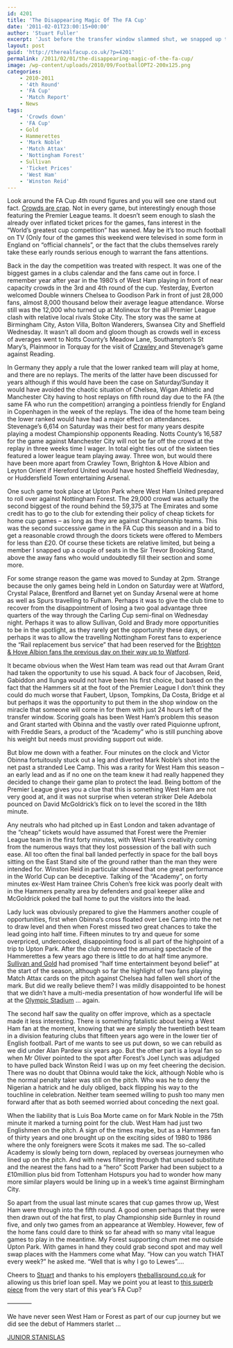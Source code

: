 ```yaml
---
id: 4201
title: 'The Disappearing Magic Of The FA Cup'
date: '2011-02-01T23:00:15+00:00'
author: 'Stuart Fuller'
excerpt: 'Just before the transfer window slammed shut, we snapped up the highly sought after young buck, Stuart Fuller, from theballisround for an ''undisclosed fee'' right from under the noses of Chelsea. WIN! West Ham 3 Nottingham Forest 2 was his poison ... '
layout: post
guid: 'http://therealfacup.co.uk/?p=4201'
permalink: /2011/02/01/the-disappearing-magic-of-the-fa-cup/
image: /wp-content/uploads/2010/09/FootballOPT2-200x125.png
categories:
    - 2010-2011
    - '4th Round'
    - 'FA Cup'
    - 'Match Report'
    - News
tags:
    - 'Crowds down'
    - 'FA Cup'
    - Gold
    - Hammerettes
    - 'Mark Noble'
    - 'Match Attax'
    - 'Nottingham Forest'
    - Sullivan
    - 'Ticket Prices'
    - 'West Ham'
    - 'Winston Reid'
---
```


Look around the FA Cup 4th round figures and you will see one stand out fact. [Crowds are crap](http://therealfacup.co.uk/2011/01/12/fa-cup-found-alive-and-well/). Not in every game, but interestingly enough those featuring the Premier League teams. It doesn’t seem enough to slash the already over inflated ticket prices for the games, fans interest in the “World’s greatest cup competition” has waned. May be it’s too much football on TV (Only four of the games this weekend were televised in some form in England on “official channels”, or the fact that the clubs themselves rarely take these early rounds serious enough to warrant the fans attentions.

Back in the day the competition was treated with respect. It was one of the biggest games in a clubs calendar and the fans came out in force. I remember year after year in the 1980’s of West Ham playing in front of near capacity crowds in the 3rd and 4th round of the cup. Yesterday, Everton welcomed Double winners Chelsea to Goodison Park in front of just 28,000 fans, almost 8,000 thousand below their average league attendance. Worse still was the 12,000 who turned up at Molineux for the all Premier League clash with relative local rivals Stoke City. The story was the same at Birmingham City, Aston Villa, Bolton Wanderers, Swansea City and Sheffield Wednesday. It wasn’t all doom and gloom though as crowds well in excess of averages went to Notts County’s Meadow Lane, Southampton’s St Mary’s, Plainmoor in Torquay for the visit of [Crawley ](http://therealfacup.co.uk/2011/01/11/red-devil/)and Stevenage’s game against Reading.

In Germany they apply a rule that the lower ranked team will play at home, and there are no replays. The merits of the latter have been discussed for years although if this would have been the case on Saturday/Sunday it would have avoided the chaotic situation of Chelsea, Wigan Athletic and Manchester City having to host replays on fifth round day due to the FA (the same FA who run the competition) arranging a pointless friendly for England in Copenhagen in the week of the replays. The idea of the home team being the lower ranked would have had a major effect on attendances. Stevenage’s 6,614 on Saturday was their best for many years despite playing a modest Championship opponents Reading. Notts County’s 16,587 for the game against Manchester City will not be far off the crowd at the replay in three weeks time I wager. In total eight ties out of the sixteen ties featured a lower league team playing away. Three won, but would there have been more apart from Crawley Town, Brighton &amp; Hove Albion and Leyton Orient if Hereford United would have hosted Sheffield Wednesday, or Huddersfield Town entertaining Arsenal.

One such game took place at Upton Park where West Ham United prepared to roll over against Nottingham Forest. The 29,000 crowd was actually the second biggest of the round behind the 59,375 at The Emirates and some credit has to go to the club for extending their policy of cheap tickets for home cup games – as long as they are against Championship teams. This was the second successive game in the FA Cup this season and in a bid to get a reasonable crowd through the doors tickets were offered to Members for less than £20. Of course these tickets are relative limited, but being a member I snapped up a couple of seats in the Sir Trevor Brooking Stand, above the away fans who would undoubtedly fill their section and some more.

For some strange reason the game was moved to Sunday at 2pm. Strange because the only games being held in London on Saturday were at Watford, Crystal Palace, Brentford and Barnet yet on Sunday Arsenal were at home as well as Spurs travelling to Fulham. Perhaps it was to give the club time to recover from the disappointment of losing a two goal advantage three quarters of the way through the Carling Cup semi-final on Wednesday night. Perhaps it was to allow Sullivan, Gold and Brady more opportunities to be in the spotlight, as they rarely get the opportunity these days, or perhaps it was to allow the travelling Nottingham Forest fans to experience the “Rail replacement bus service” that had been reserved for the [Brighton &amp; Hove Albion fans the previous day on their way up to Watford](http://therealfacup.co.uk/2011/01/31/brighton-eye-bushey-tale/).

It became obvious when the West Ham team was read out that Avram Grant had taken the opportunity to use his squad. A back four of Jacobsen, Reid, Gabiddon and Ilunga would not have been his first choice, but based on the fact that the Hammers sit at the foot of the Premier League I don’t think they could do much worse that Faubert, Upson, Tompkins, Da Costa, Bridge et al but perhaps it was the opportunity to put them in the shop window on the miracle that someone will come in for them with just 24 hours left of the transfer window. Scoring goals has been West Ham’s problem this season and Grant started with Obinna and the vastly over rated Piquionne upfront, with Freddie Sears, a product of the “Academy” who is still punching above his weight but needs must providing support out wide.

But blow me down with a feather. Four minutes on the clock and Victor Obinna fortuitously stuck out a leg and diverted Mark Noble’s shot into the net past a stranded Lee Camp. This was a rarity for West Ham this season – an early lead and as if no one on the team knew it had really happened they decided to change their game plan to protect the lead. Being bottom of the Premier League gives you a clue that this is something West Ham are not very good at, and it was not surprise when veteran striker Dele Adebola pounced on David McGoldrick’s flick on to level the scored in the 18th minute.

Any neutrals who had pitched up in East London and taken advantage of the “cheap” tickets would have assumed that Forest were the Premier League team in the first forty minutes, with West Ham’s creativity coming from the numerous ways that they lost possession of the ball with such ease. All too often the final ball landed perfectly in space for the ball boys sitting on the East Stand site of the ground rather than the man they were intended for. Winston Reid in particular showed that one great performance in the World Cup can be deceptive. Talking of the “Academy”, on forty minutes ex-West Ham trainee Chris Cohen’s free kick was poorly dealt with in the Hammers penalty area by defenders and goal keeper alike and McGoldrick poked the ball home to put the visitors into the lead.

Lady luck was obviously prepared to give the Hammers another couple of opportunities, first when Obinna’s cross floated over Lee Camp into the net to draw level and then when Forest missed two great chances to take the lead going into half time. Fifteen minutes to try and queue for some overpriced, undercooked, disappointing food is all part of the highpoint of a trip to Upton Park. After the club removed the amusing spectacle of the Hammerettes a few years ago there is little to do at half time anymore. [Sullivan and Gold](http://theballisround.co.uk/2010/07/14/an-open-letter-to-our-beloved-leaders/) had promised “half time entertainment beyond belief” at the start of the season, although so far the highlight of two fans playing Match Attax cards on the pitch against Chelsea had fallen well short of the mark. But did we really believe them? I was mildly disappointed to be honest that we didn’t have a multi-media presentation of how wonderful life will be at the [Olympic Stadium](http://theballisround.co.uk/2011/01/20/getting-a-legacy-up/) … again.

The second half saw the quality on offer improve, which as a spectacle made it less interesting. There is something fatalistic about being a West Ham fan at the moment, knowing that we are simply the twentieth best team in a division featuring clubs that fifteen years ago were in the lower tier of English football. Part of me wants to see us put down, so we can rebuild as we did under Alan Pardew six years ago. But the other part is a loyal fan so when Mr Oliver pointed to the spot after Forest’s Joel Lynch was adjudged to have pulled back Winston Reid I was up on my feet cheering the decision. There was no doubt that Obinna would take the kick, although Noble who is the normal penalty taker was still on the pitch. Who was he to deny the Nigerian a hatrick and he duly obliged, back flipping his way to the touchline in celebration. Neither team seemed willing to push too many men forward after that as both seemed worried about conceding the next goal.

When the liability that is Luis Boa Morte came on for Mark Noble in the 75th minute it marked a turning point for the club. West Ham had just two Englishmen on the pitch. A sign of the times maybe, but as a Hammers fan of thirty years and one brought up on the exciting sides of 1980 to 1986 where the only foreigners were Scots it makes me sad. The so-called Academy is slowly being torn down, replaced by overseas journeymen who lined up on the pitch. And with news filtering through that unused substitute and the nearest the fans had to a “hero” Scott Parker had been subject to a £10million plus bid from Tottenham Hotspurs you had to wonder how many more similar players would be lining up in a week’s time against Birmingham City.

So apart from the usual last minute scares that cup games throw up, West Ham were through into the fifth round. A good omen perhaps that they were then drawn out of the hat first, to play Championship side Burnley in round five, and only two games from an appearance at Wembley. However, few of the home fans could dare to think so far ahead with so many vital league games to play in the meantime. My Forest supporting chum met me outside Upton Park. With games in hand they could grab second spot and may well swap places with the Hammers come what May. “How can you watch THAT every week?” he asked me. “Well that is why I go to Lewes”….

Cheers to [Stuart](http://twitter.com/#!/theballisround) and thanks to his employers [theballisround.co.uk](http://theballisround.co.uk/) for allowing us this brief loan spell. May we point you at least to [this superb piece](http://theballisround.co.uk/2010/08/15/only-13-games-from-wembley/) from the very start of this year’s FA Cup?

————

We have never seen West Ham or Forest as part of our cup journey but we did see the debut of Hammers starlet …

[JUNIOR STANISLAS](http://therealfacup.co.uk/2008/11/29/20082009-2nd-round-proper/)